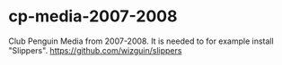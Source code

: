 # cp-media-2007-2008
Club Penguin Media from 2007-2008.
It is needed to for example install "Slippers". https://github.com/wizguin/slippers
